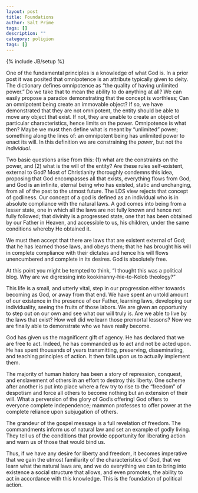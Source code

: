 ```yaml
---
layout: post
title: Foundations
author: Salt Prime
tags: []
description: ""
category: poligion
tags: []
---
```

{% include JB/setup %}

One of the fundamental principles is a knowledge of what God is.  In a
prior post it was posited that omnipotence is an attribute typically
given to deity.  The dictionary defines omnipotence as “the quality of
having unlimited power.”   Do we take that to mean the ability to do
anything at all?  We can easily propose a paradox demonstrating that
the concept is worthless; Can an omnipotent being create an immovable
object?  If so, we have demonstrated that they are not omnipotent, the
entity should be able to move any object that exist.  If not, they are
unable to create an object of particular characteristics, hence limits
on the power. Omnipotence is what then?  Maybe we must then define
what is meant by “unlimited” power; something along the lines of: an
omnipotent being has unlimited power to enact its will.  In this
definition we are constraining the _power_, but not the _individual_.


Two basic questions arise from this: (1) what are the constraints on
the power, and (2) what is the will of the entity?  Are these rules
self-existent, external to God?  Most of Christianity thoroughly
condemns this idea, proposing that God encompasses all that exists,
everything flows from God, and God is an infinite, eternal being who
has existed, static and unchanging, from all of the past to the utmost
future.  The LDS view rejects that concept of godliness.  Our concept
of a god is defined as an individual who is in absolute compliance
with the natural laws.  A god comes into being from a lesser state,
one in which all the laws are not fully known and hence not fully
followed; that divinity is a progressed state, one that has been
obtained by our Father in Heaven, and accessible to us, his children,
under the same conditions whereby He obtained it.


We must then accept that there are laws that are existent external of
God; that he has learned those laws, and obeys them; that he has
brought his will in complete compliance with their dictates and hence
his will flows unencumbered and complete in its desires.  God is
absolutely free.


At this point you might be tempted to think, “I thought this was a
political blog.  Why are we digressing into kookinanny-hie-to-Kolob
theology?”


This life is a small, and utterly vital, step in our progression
either towards becoming as God, or away from that end.  We have spent
an untold amount of our existence in the presence of our Father,
learning laws, developing our individuality, seeing the fruits of
those labors.  We are given an opportunity to step out on our own and
see what our will truly is.  Are we able to live by the laws that
exist?  How well did we learn those premortal lessons?  Now we are
finally able to demonstrate who we have really become.


God has given us the magnificent gift of agency.  He has declared that
we are free to act.  Indeed, he has commanded us to act and not be
acted upon.  He has spent thousands of years transmitting, preserving,
disseminating, and teaching principles of action.  It then falls upon
us to actually implement them.


The majority of human history has been a story of repression,
conquest, and enslavement of others in an effort to destroy this
liberty.  One scheme after another is put into place where a few try
to rise to the “freedom” of despotism and force all others to become
nothing but an extension of their will.  What a perversion of the
glory of God’s offering!  God offers to everyone complete
independence; mammon professes to offer power at the complete reliance
upon subjugation of others.


The grandeur of the gospel message is a full revelation of freedom.
The commandments inform us of natural law and set an example of godly
living.  They tell us of the conditions that provide opportunity for
liberating action and warn us of those that would bind us.


Thus, if we have any desire for liberty and freedom, it becomes
imperative that we gain the utmost familiarity of the characteristics
of God, that we learn what the natural laws are, and we do everything
we can to bring into existence a social structure that allows, and
even promotes, the ability to act in accordance with this knowledge.
This is the foundation of political action.

